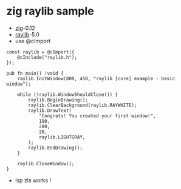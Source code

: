 # zig raylib sample

- [zig](https://github.com/ziglang/zig)-0.12
- [raylib](https://github.com/raysan5/raylib)-5.0
- use @cImport

```zig
const raylib = @cImport({
    @cInclude("raylib.h");
});

pub fn main() !void {
    raylib.InitWindow(800, 450, "raylib [core] example - basic window");

    while (!raylib.WindowShouldClose()) {
        raylib.BeginDrawing();
        raylib.ClearBackground(raylib.RAYWHITE);
        raylib.DrawText(
            "Congrats! You created your first window!",
            190,
            200,
            20,
            raylib.LIGHTGRAY,
        );
        raylib.EndDrawing();
    }

    raylib.CloseWindow();
}
```

- lsp zls works !
